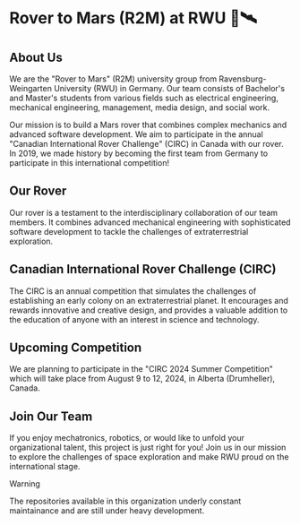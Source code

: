 # Rover to Mars (R2M) at RWU :rocket::artificial_satellite:

## About Us

We are the "Rover to Mars" (R2M) university group from Ravensburg-Weingarten University (RWU) in Germany. Our team consists of Bachelor's and Master's students from various fields such as electrical engineering, mechanical engineering, management, media design, and social work.

Our mission is to build a Mars rover that combines complex mechanics and advanced software development. We aim to participate in the annual "Canadian International Rover Challenge" (CIRC) in Canada with our rover. In 2019, we made history by becoming the first team from Germany to participate in this international competition!

## Our Rover

Our rover is a testament to the interdisciplinary collaboration of our team members. It combines advanced mechanical engineering with sophisticated software development to tackle the challenges of extraterrestrial exploration.

## Canadian International Rover Challenge (CIRC)

The CIRC is an annual competition that simulates the challenges of establishing an early colony on an extraterrestrial planet. It encourages and rewards innovative and creative design, and provides a valuable addition to the education of anyone with an interest in science and technology.

## Upcoming Competition

We are planning to participate in the "CIRC 2024 Summer Competition" which will take place from August 9 to 12, 2024, in Alberta (Drumheller), Canada.

## Join Our Team

If you enjoy mechatronics, robotics, or would like to unfold your organizational talent, this project is just right for you! Join us in our mission to explore the challenges of space exploration and make RWU proud on the international stage.

> [!Warning]
> The repositories available in this organization underly constant maintainance and are still under heavy development.
